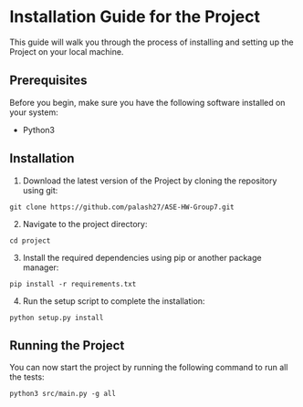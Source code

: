 # Installation Guide for the Project

This guide will walk you through the process of installing and setting up the Project on your local machine.

## Prerequisites

Before you begin, make sure you have the following software installed on your system:
- Python3

## Installation

1. Download the latest version of the Project by cloning the repository using git:
```
git clone https://github.com/palash27/ASE-HW-Group7.git
```


2. Navigate to the project directory:
```
cd project
```


3. Install the required dependencies using pip or another package manager:
```
pip install -r requirements.txt
```

4. Run the setup script to complete the installation:
```
python setup.py install
```


## Running the Project

You can now start the project by running the following command to run all the tests:
```
python3 src/main.py -g all
```
